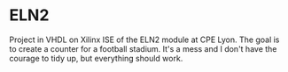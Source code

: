 # ELN2

Project in VHDL on Xilinx ISE of the ELN2 module at CPE Lyon. The goal is to create a counter for a football stadium.
It's a mess and I don't have the courage to tidy up, but everything should work.
